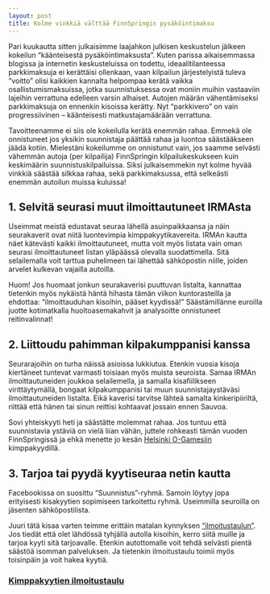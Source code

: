 ```yaml
---
layout: post
title: Kolme vinkkiä välttää FinnSpringin pysäköintimaksu
---
```


Pari kuukautta sitten julkaisimme laajahkon julkisen keskustelun jälkeen kokeilun “käänteisestä pysäköintimaksusta”. Kuten parissa aikaisemmassa blogissa ja internetin keskusteluissa on todettu, ideaalitilanteessa parkkimaksuja ei kerättäisi ollenkaan, vaan kilpailun järjestelyistä tuleva “voitto” olisi kaikkien kannalta helpompaa kerätä vaikka osallistumismaksuissa, jotka suunnistuksessa ovat moniin muihin vastaaviin lajeihin verrattuna edelleen varsin alhaiset. Autojen määrän vähentämiseksi parkkimaksuja on ennenkin kisoissa kerätty. Nyt “parkkivero” on vain progressiivinen – käänteisesti matkustajamäärään verrattuna.

Tavoitteenamme ei siis ole kokeilulla kerätä enemmän rahaa. Emmekä ole onnistuneet jos yksikin suunnistaja päättää rahaa ja luontoa säästääkseen jäädä kotiin. Mielestäni kokeilumme on onnistunut vain, jos saamme selvästi vähemmän autoja (per kilpailija) FinnSpringin kilpailukeskukseen kuin keskimäärin suunnistuskilpailuissa. Siksi julkaisemmekin nyt kolme hyvää vinkkiä säästää silkkaa rahaa, sekä parkkimaksussa, että selkeästi enemmän autoilun muissa kuluissa!

## 1. Selvitä seurasi muut ilmoittautuneet IRMAsta

Useimmat meistä edustavat seuraa lähellä asuinpaikkaansa ja näin seurakaverit ovat niitä luontevimpia kimppakyytikavereita. IRMAn kautta näet kätevästi kaikki ilmoittautuneet, mutta voit myös listata vain oman seurasi ilmoittautuneet listan yläpäässä olevalla suodattimella. Sitä selailemalla voit tarttua puhelimeen tai lähettää sähköpostin niille, joiden arvelet kulkevan vajailla autoilla.

Huom! Jos huomaat jonkun seurakaverisi puuttuvan listalta, kannattaa tietenkin myös nykäistä häntä hihasta tämän viikon kuntorasteilla ja ehdottaa: “ilmoittauduhan kisoihin, pääset kyydissä!” Säästämillänne euroilla juotte kotimatkalla huoltoasemakahvit ja analysoitte onnistuneet reitinvalinnat!

## 2. Liittoudu pahimman kilpakumppanisi kanssa

Seurarajoihin on turha näissä asioissa lukkiutua. Etenkin vuosia kisoja kiertäneet tuntevat varmasti toisiaan myös muista seuroista. Samaa IRMAn ilmoittautuneiden joukkoa selailemella, ja samalla kisafiilikseen virittäytymällä, bongaat kilpakumppanisi tai muun suunnistajaystäväsi ilmoittautuneiden listalta. Eikä kaverisi tarvitse lähteä samalta kinkeripiiriltä, riittää että hänen tai sinun reittisi kohtaavat jossain ennen Sauvoa. 

Sovi yhteiskyyti heti ja säästätte molemmat rahaa. Jos tuntuu että suunnistavia ystäviä on vielä liian vähän, juttele rohkeasti tämän vuoden FinnSpringissä ja ehkä menette jo kesän [Helsinki O-Gamesiin](http://helsinkiogames.fi) kimppakyydillä. 

## 3. Tarjoa tai pyydä kyytiseuraa netin kautta

Facebookissa on suosittu “Suunnistus”-ryhmä. Samoin löytyy jopa erityisesti kisakyytien sopimiseen tarkoitettu ryhmä. Useimmilla seuroilla on jäsenten sähköpostilista. 

Juuri tätä kisaa varten teimme erittäin matalan kynnyksen [“ilmoitustaulun”](https://docs.google.com/spreadsheets/d/1r2sPT9-v6lhxa1H_aXDH0H7nNEI_YtohExgPK6_iM14/edit#gid=0). Jos tiedät että olet lähdössä tyhjällä autolla kisoihin, kerro siitä muille ja tarjoa kyyti sitä tarjoavalle. Etenkin autottomalle voit tehdä selvästi pientä säästöä isomman palveluksen. Ja tietenkin ilmoitustaulu toimii myös toisinpäin ja voit hakea kyytiä.

### [Kimppakyytien ilmoitustaulu](https://docs.google.com/spreadsheets/d/1r2sPT9-v6lhxa1H_aXDH0H7nNEI_YtohExgPK6_iM14/edit#gid=0)


